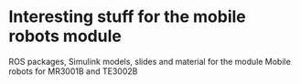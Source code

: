 # Interesting stuff for the mobile robots module
ROS packages, Simulink models, slides and material for the module Mobile robots for MR3001B and TE3002B
